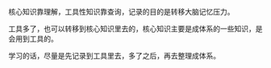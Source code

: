 核心知识靠理解，工具性知识靠查询，记录的目的是转移大脑记忆压力。

工具多了，也可以转移到核心知识里去的，核心知识主要是成体系的一些知识，是会用到工具的。

学习的话，尽量是先记录到工具里去，多了之后，再去整理成体系。